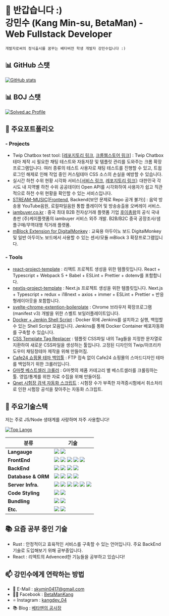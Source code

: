 👋 반갑습니다 :)  
강민수 (Kang Min-su, BetaMan) - Web Fullstack Developer
===================

```
개발자로써의 정식출시를 꿈꾸는 베타버전 학생 개발자 강민수입니다 :)
```

## 📊 GitHub 스탯

[![GitHub stats](https://github-readme-stats.vercel.app/api?username=skymins04)](https://github.com/anuraghazra/github-readme-stats)

## 📊 BOJ 스탯

[![Solved.ac Profile](http://mazassumnida.wtf/api/generate_badge?boj=skymins04)](https://solved.ac/skymins04)

## 🥕 주요포트폴리오

### - Projects

- Twip Chatbox test tool: [[레포지토리 링크](https://github.com/skymins04/twip-chatbox-test-tool), [크롬웹스토어 링크](https://chrome.google.com/webstore/detail/twip-chatbox-test-tool/dmpokkhjjinmldokleiiibigbieikdoa)] : Twip Chatbox 테마 제작 시 필요한 채팅 테스트와 자동저장 및 템플릿 관리를 도와주는 크롬 확장프로그램입니다. 여러 종류의 테스트 사용자로 채팅 테스트를 진행할 수 있고, 트윕 로그인 해제로 인해 작업 중인 커스텀테마 CSS 소스의 손실을 예방할 수 있습니다.
- 실시간 하천 수위 현황 시각화 서비스[[서비스 링크](https://river-level.netlify.app), [레포지토리 링크](https://github.com/skymins04/real-time-river-level-korea)]: 대한민국 각 시도 내 지역별 하천 수위 공공데이터 Open API를 시각화하여 사용자가 쉽고 직관적으로 하천 수위 현황을 확인할 수 있는 서비스입니다.
- [STREAM-MUSIC](https://stream-music.netlify.app)[[Frontend](https://github.com/skymins04/stream-music), Backend(보안 문제로 Repo 공개 불가)] : 음악 방송용 YouTube음원, 로컬파일음원 통합 플레이어 및 방송송출용 오버레이 서비스.
- [iambuyer.co.kr](https://www.iambuyer.co.kr) : 중국 최대 B2B 전자상거래 플랫폼 기업 [후이총왕](https://www.hc360.com/)의 공식 국내 총판 (주)케이플랫폼의 iambuyer 서비스 외주 개발. B2B/B2C 중국 공장조사/샘플구매/무역대행 직거래 플랫폼.
- [mBlock Extension for DigitalMonkey](https://github.com/skymins04/mBlock-Extension-for-DigitalMonkey) : 교육용 아두이노 보드 DigitalMonkey 및 일반 아두이노 보드에서 사용할 수 있는 센서/모듈 mBlock 3 확장프로그램입니다.

### - Tools

- [react-project-template](https://github.com/skymins04/react-project-template) : 리액트 프로젝트 생성을 위한 템플릿입니다. React + Typescript + Webpack 5 + Babel + ESLint + Prettier + dotenv를 포함합니다.
- [nextjs-project-template](https://github.com/skymins04/nextjs-project-template) : Next.js 프로젝트 생성을 위한 템플릿입니다. Next.js + Typescript + redux + i18next + axios + immer + ESLint + Prettier + 반응형레이아웃을 포함합니다.
- [svelte-chrome-extention-boilerplate](https://github.com/skymins04/svelte-chrome-extension-boilerplate) : Chrome 브라우저 확장프로그램 (manifest v3) 개발을 위한 스벨트 보일러플레이트입니다.
- [Docker + Jenkin Shell Script](https://github.com/skymins04/docker-jenkins-sh.git) : Docker 위에 Jenkins를 설치하고 실행, 백업할 수 있는 Shell Script 모음입니다. Jenkins를 통해 Docker Container 배포자동화를 구축할 수 있습니다.
- [CSS Template Tag Replacer](https://github.com/skymins04/CSS-Template-Tag-Replacer) : 템플릿 CSS파일 내의 Tag들을 지정한 문자열로 지환하여 새로운 CSS파일을 생성하는 툴입니다. 고정된 디자인의 Twip/아프리카도우미 채팅창테마 제작을 위해 만들어짐.
- [Cafe24 쇼핑몰 테마 백업툴](https://github.com/shoplab-co-kr/cafe24-theme-backuptool) : FTP 접속 없이 Cafe24 쇼핑몰의 스마드디자인 테마를 백업하기 위한 크롤러입니다.
- [G마켓 베스트셀러 크롤러](https://github.com/skymins04/gmarket-crawler) : G마켓의 제품 카테고리 별 베스트셀러를 크롤링하는 툴. 영업/통계를 위한 자료 수집을 위해 만들어짐.
- [Qnet 시험장 검색 자동화 스크립트](https://github.com/skymins04/qnet-test-center-finder) : 시험장 수가 부족한 자격증시험에서 취소처리로 인한 시험장 공석을 찾아주는 자동화 스크립트.

## 🥞 주요기술스택

저는 주로 JS/Node 생태계를 사랑하며 자주 사용합니다!

[![Top Langs](https://github-readme-stats.vercel.app/api/top-langs/?username=skymins04&layout=compact&exclude_repo=Arduino-HomeAutomation,DBxArduino-Arduino-,Arduino-Robotic-Arm,Arduino-Library-Extension-for-mBlock,DBxArduino-server-,ArduinoESP8266withThingSpeak-mBlockExtension,DigitalMonkey-mBlock-make,Arduino-DrawingMachine,DBxArduino-PC-,2018-KCTF-cushion-Extension,2018-KCTF-IoT-Cushion,mBlock-Extension-for-DigitalMonkey,Arduino-Senior-Carpet,guitalino,Arduino-toilet-paper-dispenser-reMake-)](https://github.com/skymins04/github-readme-stats)

| 분류               | 기술                                                                                                                                                                                                                                                                                                                                                                                                                                                                                                                                                                                                                                                   |
| ------------------ | ------------------------------------------------------------------------------------------------------------------------------------------------------------------------------------------------------------------------------------------------------------------------------------------------------------------------------------------------------------------------------------------------------------------------------------------------------------------------------------------------------------------------------------------------------------------------------------------------------------------------------------------------------ |
| **Langauge**       | <img src="https://img.shields.io/badge/TypeScript-3178C6?style=for-the-badge&logo=TypeScript&logoColor=white"> <img src="https://img.shields.io/badge/Python-3776AB?style=for-the-badge&logo=Python&logoColor=white">                                                                                                                                                                                                                                                                                                                                                                                                                                  |
| **FrontEnd**       | <img src="https://img.shields.io/badge/Next.js-000000?style=for-the-badge&logo=Next.js&logoColor=white"> <img src="https://img.shields.io/badge/React-61DAFB?style=for-the-badge&logo=React&logoColor=black"> <img src="https://img.shields.io/badge/Svelte-FF3E00?style=for-the-badge&logo=Svelte&logoColor=white"> <img src="https://img.shields.io/badge/Bootstrap-7952B3?style=for-the-badge&logo=Bootstrap&logoColor=white"> <img src="https://img.shields.io/badge/Sass-CC6699?style=for-the-badge&logo=Sass&logoColor=white">                                                                                                                   |
| **BackEnd**        | <img src="https://img.shields.io/badge/NestJS-E0234E?style=for-the-badge&logo=NestJS&logoColor=white"> <img src="https://img.shields.io/badge/Express-000000?style=for-the-badge&logo=Express&logoColor=white"> <img src="https://img.shields.io/badge/Socket.io-010101?style=for-the-badge&logo=Socket.io&logoColor=white"> <img src="https://img.shields.io/badge/WebRTC-333333?style=for-the-badge&logo=WebRTC&logoColor=white">                                                                                                                                                                                                                    |
| **Database & ORM** | <img src="https://img.shields.io/badge/MariaDB-003545?style=for-the-badge&logo=MariaDB&logoColor=white"> <img src="https://img.shields.io/badge/MongoDB-47A248?style=for-the-badge&logo=MongoDB&logoColor=white"> <img src="https://img.shields.io/badge/Redis-DC382D?style=for-the-badge&logo=Redis&logoColor=white"> <img src="https://img.shields.io/badge/Prisma-2D3748?style=for-the-badge&logo=Prisma&logoColor=white">                                                                                                                                                                                                                          |
| **Server Infra.**  | <img src="https://img.shields.io/badge/Docker-2496ED?style=for-the-badge&logo=Docker&logoColor=white"> <img src="https://img.shields.io/badge/AWS-232F3E?style=for-the-badge&logo=Amazon AWS&logoColor=white"> <img src="https://img.shields.io/badge/Netlify-00C7B7?style=for-the-badge&logo=Netlify&logoColor=white"> <img src="https://img.shields.io/badge/Vercel-000000?style=for-the-badge&logo=Vercel&logoColor=white"> <img src="https://img.shields.io/badge/Serverless-FD5750?style=for-the-badge&logo=Serverless&logoColor=white"> <img src="https://img.shields.io/badge/Jenkins-D24939?style=for-the-badge&logo=Jenkins&logoColor=white"> |
| **Code Styling**   | <img src="https://img.shields.io/badge/ESLint-4B32C3?style=for-the-badge&logo=ESLint&logoColor=white"> <img src="https://img.shields.io/badge/Prettier-F7B93E?style=for-the-badge&logo=Prettier&logoColor=black">                                                                                                                                                                                                                                                                                                                                                                                                                                      |
| **Bundling**       | <img src="https://img.shields.io/badge/Webpack-8DD6F9?style=for-the-badge&logo=Webpack&logoColor=black"> <img src="https://img.shields.io/badge/rollup.js-EC4A3F?style=for-the-badge&logo=rollup.js&logoColor=white">                                                                                                                                                                                                                                                                                                                                                                                                                                  |
| **Etc.**           | <img src="https://img.shields.io/badge/Puppeteer-40B5A4?style=for-the-badge&logo=Puppeteer&logoColor=white"> <img src="https://img.shields.io/badge/Electron-47848F?style=for-the-badge&logo=Electron&logoColor=white">                                                                                                                                                                                                                                                                                                                                                                                                                                |

## 📚 요즘 공부 중인 기술

- Rust : 안정적이고 효육적인 서비스를 구축할 수 있는 언어입니다. 주요 BackEnd 기술로 도입해보기 위해 공부중입니다.
- React : 리엑트의 Advenced한 기능들을 공부하고 있습니다!

## 📫 강민수에게 연락하는 방법

- 💌 E-Mail : skymin0417@gmail.com
- 🙋‍♂️ Facebook : [BetaManKang](https://www.facebook.com/BetaManKang)
- ⭐️ Instagram : [kangdev_04](https://www.instagram.com/kangdev_04)
- 📚 Blog : [베타맨의 공사장](https://betaman-workshop.tistory.com)
